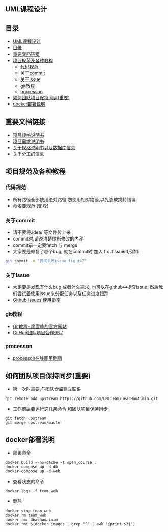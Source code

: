 UML课程设计
-----------

目录
----
-   [UML课程设计](#uml课程设计)
-   [目录](#目录)
-   [重要文档链接](#重要文档链接)
-   [项目规范及各种教程](#项目规范及各种教程)
    -   [代码规范](#代码规范)
    -   [关于commit](#关于commit)
    -   [关于issue](#关于issue)
    -   [git教程](#git教程)
    -   [processon](#processon)
-   [如何团队项目保持同步(重要)](#如何团队项目保持同步重要)
-   [docker部署说明](#docker部署说明)

重要文档链接
------------

-   [项目规格说明书](docs/demand-specification.md)
-   [项目需求说明书](docs/README.md)
-   [关于规格说明书以及数据库信息](https://github.com/orgs/UMLTeam/teams/dgutteam)
-   [关于分工的信息](https://github.com/orgs/UMLTeam/teams/dgutteam)

项目规范及各种教程
------------------

### 代码规范

-   所有路径全部使用绝对路径,勿使用相对路径,以免造成跳转错误.
-   命名要规范 (驼峰)

### 关于commit

-   请不要将.idea/ 等文件传上来
-   commit时,请说清楚你所修改的内容
-   commit前一定要fetch 与 merge
-   大家要是修复了哪个bug, 就在commit时 加入 fix \#issueid,例如:


```bash
git commit -m "尝试关闭issue fix #47"
```
    
### 关于issue

-   大家要是发现有什么bug,或者什么需求, 也可以在github中提交issue,
    然后我们尝试着使用issue来分配任务以及任务进度跟踪
-   [Github issues
    使用指南](http://note.openmindclub.com/power/github-issue.html)

### git教程

-   [Git教程-
    廖雪峰的官方网站](https://www.liaoxuefeng.com/wiki/0013739516305929606dd18361248578c67b8067c8c017b000)
-   [GitHub团队项目合作流程](https://www.cnblogs.com/schaepher/p/4933873.html)

### processon

-   [processon在线画用例图](https://www.processon.com)

如何团队项目保持同步(重要)
--------------------------

-   第一次时需要,与团队仓库建立联系

``` {.bash}
git remote add upstream https://github.com/UMLTeam/DearHouAimin.git 
```

-   工作前后要运行这几条命令,和团队项目保持同步

``` {.bash}
git fetch upstream
git merge upstream/master
```

docker部署说明
--------------

-   部署命令

``` {.bash}
docker build --no-cache -t open_course .
docker-compose up -d db
docker-compose up -d web
```

-   查看状态的命令

``` {.bash}
docker logs -f team_web
```

-   删除

``` {.bash}
docker stop team_web
docker rm team_web
docker rmi dearhouaimin
docker rmi $(docker images | grep "^" | awk "{print $3}")
```
